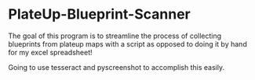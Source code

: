 # PlateUp-Blueprint-Scanner
The goal of this program is to streamline the process of collecting blueprints from plateup maps with a script as opposed to doing it by hand for my excel spreadsheet!

Going to use tesseract and pyscreenshot to accomplish this easily.
